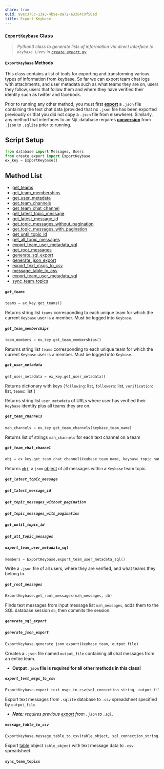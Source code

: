 ```yaml
---
share: true
uuid: 99ac375c-13a3-4b9e-8a72-a3384c0f56ad
title: Export Keybase
---
```

### `ExportKeybase` Class

> _Python3 class to generate lists of information via direct interface to `Keybase`._
> *Lives in [`create_export.py`](/undefined).*

#### `ExportKeybase` Methods ####

This class contains a list of tools for exporting and transforming various types of information from keybase. So far we can export team chat logs with attachments, and user metadata such as what teams they are on, users they follow, users that follow them and where they have verified their identity such as twitter and facebook.

Prior to running any other method, you must first **[export](/undefined)** a `.json` file containing the text chat data (provided that no `.json` file has been exported previously or that you did not copy a `.json` file from elsewhere). Similarly, any method that interfaces to an `SQL` database requires **[conversion](/undefined)** from `.json` to `.sqlite` prior to running.

## Script Setup

``` python
from database import Messages, Users
from create_export import ExportKeybase
ex_key = ExportKeybase()
````

## Method List

* [get_teams](/undefined)
* [get_team_memberships](/undefined)
* [get_user_metadata](/undefined)
* [get_team_channels](/undefined)
* [get_team_chat_channel](/undefined)
* [get_latest_topic_message](/undefined)
* [get_latest_message_id](/undefined)
* [get_topic_messages_without_pagination](/undefined)
* [get_topic_messages_with_pagination](/undefined)
* [get_until_topic_id](/undefined)
* [get_all_topic_messages](/undefined)
* [export_team_user_metadata_sql](/undefined)
* [get_root_messages](/undefined)
* [generate_sql_export](/undefined)
* [generate_json_export](/undefined)
* [export_text_msgs_to_csv](/undefined)
* [message_table_to_csv](/undefined)
* [export_team_user_metadata_sql](/undefined)
* [sync_team_topics](/undefined)

##### `get_teams` #####

```python
teams = ex_key.get_teams()
```

Returns string list `teams` corresponding to each unique team for which the current `Keybase` user is a member. Must be logged into `Keybase`.


##### `get_team_memberships` #####

```python
team_members = ex_key.get_team_memberships()
```

Returns string list `teams` corresponding to each unique team for which the current `Keybase` user is a member. Must be logged into `Keybase`.

##### `get_user_metadata` #####

```python
get_user_metadata = ex_key.get_user_metadata()
```

Returns dictionary with keys {`following`: list,  `followers`: list, `verification`: list, `teams`: list }

Returns string list `user_metadata` of URLs where user has verified their `Keybase` identity plus all teams they are on.


##### `get_team_channels` #####

````python
mah_channels = ex_key.get_team_channels(keybase_team_name)
````

Returns list of strings `mah_channels` for each text channel on a team

##### `get_team_chat_channel` #####

```python
obj = ex_key.get_team_chat_channel(keybase_team_name, keybase_topic_name)
```

Returns [`obj`](https://docs.python.org/3/library/json.html), a `json` [object](https://docs.python.org/3/library/json.html) of all messages within a `Keybase` team topic.


##### `get_latest_topic_message` #####

##### `get_latest_message_id` #####

##### `get_topic_messages_without_pagination` #####

##### `get_topic_messages_with_pagination` #####

##### `get_until_topic_id` #####

##### `get_all_topic_messages` #####

##### `export_team_user_metadata_sql` #####

````python
members = ExportKeybase.export_team_user_metadata_sql()
````

Write a `.json` file of all users, where they are verified, and what teams they belong to.


##### `get_root_messages` #####

```python
ExportKeybase.get_root_messages(mah_messages, db)
```

Finds text messages from input message list `mah_messages`, adds them to the SQL database session `db`, then commits the session.


##### `generate_sql_export` #####



##### `generate_json_export` #####

```python
ExportKeybase.generate_json_export(keybase_team, output_file)
```

Creates a `.json` file named `output_file` containing all chat messages from an entire team.

* **Output `.json` file is required for all other methods in this class!**


##### `export_text_msgs_to_csv` #####

```python
ExportKeybase.export_text_msgs_to_csv(sql_connection_string, output_file)
```

Export text messages from `.sqlite` database to `.csv` spreadsheet specified by `output_file`.

* ***Note:*** *requires previous [export](/undefined) from `.json` to `.sql`.*

##### `message_table_to_csv` #####

```python
ExportKeybase.message_table_to_csv(table_object, sql_connection_string, csv_file_name)
```

Export [table](https://python-docx.readthedocs.io/en/latest/api/table.html) object `table_object` with text message data to `.csv` spreadsheet.

#### `sync_team_topics` #####